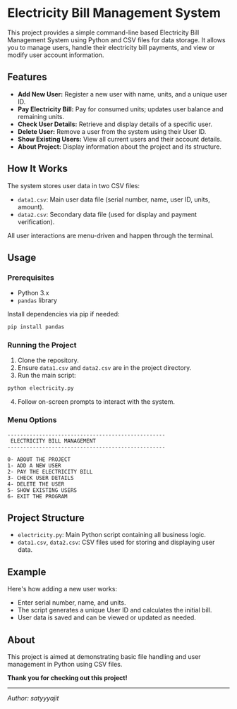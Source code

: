 # Electricity Bill Management System

This project provides a simple command-line based Electricity Bill Management System using Python and CSV files for data storage. It allows you to manage users, handle their electricity bill payments, and view or modify user account information.

## Features

- **Add New User:** Register a new user with name, units, and a unique user ID.
- **Pay Electricity Bill:** Pay for consumed units; updates user balance and remaining units.
- **Check User Details:** Retrieve and display details of a specific user.
- **Delete User:** Remove a user from the system using their User ID.
- **Show Existing Users:** View all current users and their account details.
- **About Project:** Display information about the project and its structure.

## How It Works

The system stores user data in two CSV files:
- `data1.csv`: Main user data file (serial number, name, user ID, units, amount).
- `data2.csv`: Secondary data file (used for display and payment verification).

All user interactions are menu-driven and happen through the terminal.

## Usage

### Prerequisites

- Python 3.x
- `pandas` library

Install dependencies via pip if needed:
```bash
pip install pandas
```

### Running the Project

1. Clone the repository.
2. Ensure `data1.csv` and `data2.csv` are in the project directory.
3. Run the main script:

```bash
python electricity.py
```

4. Follow on-screen prompts to interact with the system.

### Menu Options

```
--------------------------------------------------
 ELECTRICITY BILL MANAGEMENT
--------------------------------------------------

0- ABOUT THE PROJECT
1- ADD A NEW USER
2- PAY THE ELECTRICITY BILL
3- CHECK USER DETAILS
4- DELETE THE USER
5- SHOW EXISTING USERS
6- EXIT THE PROGRAM
```

## Project Structure

- `electricity.py`: Main Python script containing all business logic.
- `data1.csv`, `data2.csv`: CSV files used for storing and displaying user data.

## Example

Here's how adding a new user works:
- Enter serial number, name, and units.
- The script generates a unique User ID and calculates the initial bill.
- User data is saved and can be viewed or updated as needed.

## About

This project is aimed at demonstrating basic file handling and user management in Python using CSV files.

**Thank you for checking out this project!**

---
*Author: satyyyajit*
